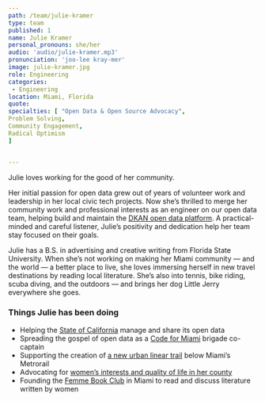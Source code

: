 ```yaml
---
path: /team/julie-kramer
type: team
published: 1
name: Julie Kramer
personal_pronouns: she/her
audio: 'audio/julie-kramer.mp3'
pronunciation: 'joo-lee kray-mer'
image: julie-kramer.jpg
role: Engineering
categories:
 - Engineering
location: Miami, Florida
quote: 
specialties: [ "Open Data & Open Source Advocacy",
Problem Solving,
Community Engagement,
Radical Optimism 
]


---
```

Julie loves working for the good of her community.

Her initial passion for open data grew out of years of volunteer work and leadership in her local civic tech projects. Now she’s thrilled to merge her community work and professional interests as an engineer on our open data team, helping build and maintain the [DKAN open data platform](https://getdkan.org/). A practical-minded and careful listener, Julie’s positivity and dedication help her team stay focused on their goals.

Julie has a B.S. in advertising and creative writing from Florida State University. When she’s not working on making her Miami community — and the world — a better place to live, she loves immersing herself in new travel destinations by reading local literature. She’s also into tennis, bike riding, scuba diving, and the outdoors — and brings her dog Little Jerry everywhere she goes.




### Things Julie has been doing
* Helping the [State of California](https://data.ca.gov/) manage and share its open data
* Spreading the gospel of open data as a [Code for Miami](https://www.codeformiami.com/) brigade co-captain
* Supporting the creation of [a new urban linear trail](https://www.theunderline.org/) below Miami’s Metrorail 
* Advocating for [women’s interests and quality of life in her county](https://www8.miamidade.gov/global/government/boards/commission-for-women.page)
* Founding the [Femme Book Club](https://www.instagram.com/femmebookclub/) in Miami to read and discuss literature written by women




